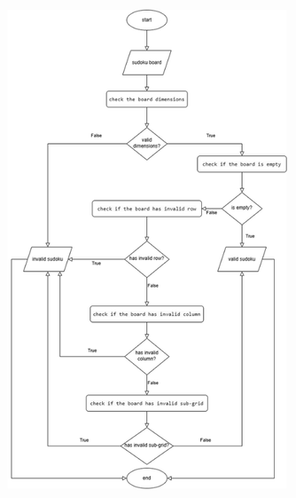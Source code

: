 ![Alt text](https://github.com/mohannadahmed00/Sudoku-Checker/blob/b176ef7caa8c474c3e7ff790d158219387d670f6/sudoku%20checker.drawio.png)
